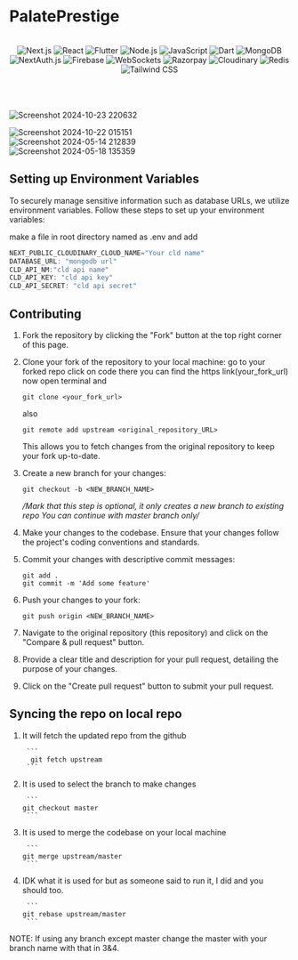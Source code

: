 # PalatePrestige

<br />
<div align="center">
  <!-- Next.js -->
  <img src="https://img.shields.io/badge/Next.js-000000?style=for-the-badge&logo=nextdotjs&logoColor=white" alt="Next.js" />
  
  <!-- React -->
  <img src="https://img.shields.io/badge/React-61DAFB?style=for-the-badge&logo=react&logoColor=white" alt="React" />
  
  <!-- Flutter -->
  <img src="https://img.shields.io/badge/Flutter-02569B?style=for-the-badge&logo=flutter&logoColor=white" alt="Flutter" />
  
  <!-- Node.js -->
  <img src="https://img.shields.io/badge/Node.js-43853D?style=for-the-badge&logo=nodedotjs&logoColor=white" alt="Node.js" />
  
  <!-- JavaScript -->
  <img src="https://img.shields.io/badge/JavaScript-F7DF1E?style=for-the-badge&logo=javascript&logoColor=black" alt="JavaScript" />
  
  <!-- Dart -->
  <img src="https://img.shields.io/badge/Dart-0175C2?style=for-the-badge&logo=dart&logoColor=white" alt="Dart" />
  
  <!-- MongoDB -->
  <img src="https://img.shields.io/badge/MongoDB-47A248?style=for-the-badge&logo=mongodb&logoColor=white" alt="MongoDB" />
  
  <!-- NextAuth.js -->
  <img src="https://img.shields.io/badge/NextAuth.js-000000?style=for-the-badge&logo=nextdotjs&logoColor=white" alt="NextAuth.js" />
  
  <!-- Firebase -->
  <img src="https://img.shields.io/badge/Firebase-FFCA28?style=for-the-badge&logo=firebase&logoColor=white" alt="Firebase" />

  <!-- WebSockets -->
  <img src="https://img.shields.io/badge/WebSockets-4EA94B?style=for-the-badge&logo=websocket&logoColor=white" alt="WebSockets" />

  <!-- Razorpay -->
  <img src="https://img.shields.io/badge/Razorpay-02042B?style=for-the-badge&logo=razorpay&logoColor=white" alt="Razorpay" />
  
  <!-- Cloudinary -->
  <img src="https://img.shields.io/badge/Cloudinary-3448C5?style=for-the-badge&logo=cloudinary&logoColor=white" alt="Cloudinary" />

  <!-- Redis -->
  <img src="https://img.shields.io/badge/Redis-DC382D?style=for-the-badge&logo=redis&logoColor=white" alt="Redis" />

  <!-- Tailwind CSS -->
  <img src="https://img.shields.io/badge/Tailwind_CSS-38B2AC?style=for-the-badge&logo=tailwind-css&logoColor=white" alt="Tailwind CSS" />
</div>

<br />
<br />
<br />


![Screenshot 2024-10-23 220632](https://github.com/user-attachments/assets/68daec9c-304d-4539-a2cc-9ad157edbdfd)
<br/>


![Screenshot 2024-10-22 015151](https://github.com/user-attachments/assets/30746881-2c12-4201-9160-f93a8957f9dc)
<br/>
![Screenshot 2024-05-14 212839](https://github.com/Jashank2003/afosfr_admin/assets/91665950/e615872c-6b4b-44df-a7f0-ac69a808871f)
<br/>
![Screenshot 2024-05-18 135359](https://github.com/Jashank2003/afosfr_admin/assets/91665950/2f4d0671-4338-4918-a521-4a50d292b81e)
<br/>

## Setting up Environment Variables

To securely manage sensitive information such as database URLs, we utilize environment variables. Follow these steps to set up your environment variables:

make a file in root directory named as .env and add 

```javascript
NEXT_PUBLIC_CLOUDINARY_CLOUD_NAME="Your cld name"
DATABASE_URL: "mongodb url"
CLD_API_NM:"cld api name"
CLD_API_KEY: "cld api key"
CLD_API_SECRET: "cld api secret"
```

## Contributing



1. Fork the repository by clicking the "Fork" button at the top right corner of this page.

2. Clone your fork of the repository to your local machine:
    go to your forked repo click on code there you can find the https link(your_fork_url)
    now open terminal and  

    ```
    git clone <your_fork_url>
    ```
    also 
    ```
    git remote add upstream <original_repository_URL>
    ```
    This allows you to fetch changes from the original repository to keep your fork up-to-date.


3. Create a new branch for your changes:
    ```
    git checkout -b <NEW_BRANCH_NAME>
    ```
    */Mark that this step is optional, it only creates a new branch to existing repo
        You can continue with master branch only/* 

4. Make your changes to the codebase. Ensure that your changes follow the project's coding conventions and standards.

5. Commit your changes with descriptive commit messages:
    ```
    git add .
    git commit -m 'Add some feature'
    ```

6. Push your changes to your fork:
    ```
    git push origin <NEW_BRANCH_NAME>
    ```

7. Navigate to the original repository (this repository) and click on the "Compare & pull request" button.

8. Provide a clear title and description for your pull request, detailing the purpose of your changes.

9. Click on the "Create pull request" button to submit your pull request.



## Syncing the repo on local repo

1.  It will fetch the updated repo from the github

         ```
          git fetch upstream
         ```


3.  It is used to select the branch to make changes

         ```
        git checkout master
         ```


5.  It is used to merge the codebase on your local machine

         ```
        git merge upstream/master
         ```

7.  IDK what it is used for but as someone said to run it, I did and you should too.        

         ```
        git rebase upstream/master
         ```

NOTE: If using any branch except master change the master with your branch name with that in 3&4.


